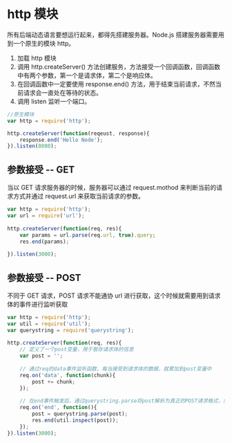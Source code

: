 # http 模块
所有后端动态语言要想运行起来，都得先搭建服务器。Node.js 搭建服务器需要用到一个原生的模块 http。
1. 加载 http 模块
2. 调用 http.createServer() 方法创建服务，方法接受一个回调函数，回调函数中有两个参数，第一个是请求体，第二个是响应体。
3. 在回调函数中一定要使用 response.end() 方法，用于结束当前请求，不然当前请求会一直处在等待的状态。
4. 调用 listen 监听一个端口。
```javascript
//原生模块
var http = require('http');

http.createServer(function(reqeust, response){
	response.end('Hello Node');
}).listen(8080);
```

## 参数接受 -- GET
当以 GET 请求服务器的时候，服务器可以通过 request.mothod 来判断当前的请求方式并通过 request.url 来获取当前请求的参数。

```javascript
var http = require('http');
var url = require('url');
 
http.createServer(function(req, res){
    var params = url.parse(req.url, true).query;
    res.end(params);
 
}).listen(3000);
```

## 参数接受 -- POST
不同于 GET 请求，POST 请求不能通协 url 进行获取，这个时候就需要用到请求体的事件进行监听获取
```javascript
var http = require('http');
var util = require('util');
var querystring = require('querystring');
 
http.createServer(function(req, res){
    // 定义了一个post变量，用于暂存请求体的信息
    var post = '';     
 
    // 通过req的data事件监听函数，每当接受到请求体的数据，就累加到post变量中
    req.on('data', function(chunk){    
        post += chunk;
    });
 
    // 在end事件触发后，通过querystring.parse将post解析为真正的POST请求格式，然后向客户端返回。
    req.on('end', function(){    
        post = querystring.parse(post);
        res.end(util.inspect(post));
    });
}).listen(3000);
```